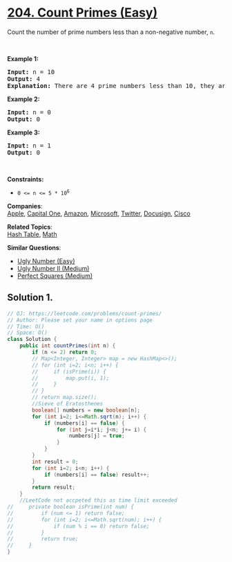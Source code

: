 # [204. Count Primes (Easy)](https://leetcode.com/problems/count-primes/)

<p>Count the number of prime numbers less than a non-negative number, <code>n</code>.</p>

<p>&nbsp;</p>
<p><strong>Example 1:</strong></p>

<pre><strong>Input:</strong> n = 10
<strong>Output:</strong> 4
<strong>Explanation:</strong> There are 4 prime numbers less than 10, they are 2, 3, 5, 7.
</pre>

<p><strong>Example 2:</strong></p>

<pre><strong>Input:</strong> n = 0
<strong>Output:</strong> 0
</pre>

<p><strong>Example 3:</strong></p>

<pre><strong>Input:</strong> n = 1
<strong>Output:</strong> 0
</pre>

<p>&nbsp;</p>
<p><strong>Constraints:</strong></p>

<ul>
	<li><code>0 &lt;= n &lt;= 5 * 10<sup>6</sup></code></li>
</ul>

**Companies**:  
[Apple](https://leetcode.com/company/apple), [Capital One](https://leetcode.com/company/capital-one), [Amazon](https://leetcode.com/company/amazon), [Microsoft](https://leetcode.com/company/microsoft), [Twitter](https://leetcode.com/company/twitter), [Docusign](https://leetcode.com/company/docusign), [Cisco](https://leetcode.com/company/cisco)

**Related Topics**:  
[Hash Table](https://leetcode.com/tag/hash-table/), [Math](https://leetcode.com/tag/math/)

**Similar Questions**:

- [Ugly Number (Easy)](https://leetcode.com/problems/ugly-number/)
- [Ugly Number II (Medium)](https://leetcode.com/problems/ugly-number-ii/)
- [Perfect Squares (Medium)](https://leetcode.com/problems/perfect-squares/)

## Solution 1.

```java
// OJ: https://leetcode.com/problems/count-primes/
// Author: Please set your name in options page
// Time: O()
// Space: O()
class Solution {
    public int countPrimes(int n) {
        if (n <= 2) return 0;
        // Map<Integer, Integer> map = new HashMap<>();
        // for (int i=2; i<n; i++) {
        //     if (isPrime(i)) {
        //         map.put(i, 1);
        //     }
        // }
        // return map.size();
        //Sieve of Eratosthenes
        boolean[] numbers = new boolean[n];
        for (int i=2; i<=Math.sqrt(n); i++) {
            if (numbers[i] == false) {
                for (int j=i*i; j<n; j+= i) {
                    numbers[j] = true;
                }
            }
        }
        int result = 0;
        for (int i=2; i<n; i++) {
            if (numbers[i] == false) result++;
        }
        return result;
    }
    //LeetCode not accpeted this as time limit exceeded
//     private boolean isPrime(int num) {
//         if (num <= 1) return false;
//         for (int i=2; i<=Math.sqrt(num); i++) {
//             if (num % i == 0) return false;
//         }
//         return true;
//     }
}

```
